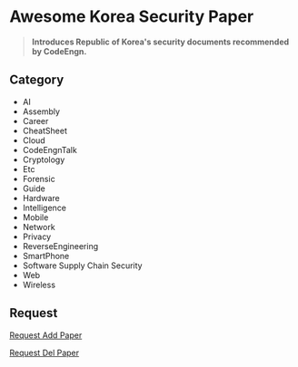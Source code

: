 # Awesome Korea Security Paper

> <strong>Introduces Republic of Korea's security documents recommended by CodeEngn.</strong>

## Category

- AI
- Assembly
- Career
- CheatSheet
- Cloud
- CodeEngnTalk
- Cryptology
- Etc
- Forensic
- Guide
- Hardware
- Intelligence
- Mobile
- Network
- Privacy
- ReverseEngineering
- SmartPhone
- Software Supply Chain Security
- Web
- Wireless

## Request

[Request Add Paper](https://www.dropbox.com/request/33AqOeZUCn7ofqKffbWM)

[Request Del Paper](https://codeengn.com/contact)
